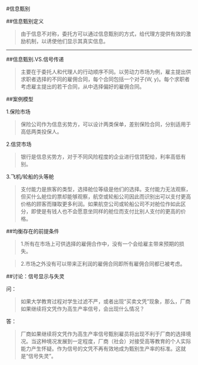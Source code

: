#信息甄别

##信息甄别定义

>由于信息不对称，委托方可以通过信息甄别的方式，给代理方提供有效的激励机制，以诱使他们显示其真实信息。

***

##信息甄别.VS.信号传递

>主要在于委托人和代理人的行动顺序不同。以劳动力市场为例，雇主提出供求职者选择的不同的雇佣合同，每个合同包括一个对子(W, y)。每个求职者考虑雇主提出的若干合同，从中选择偏好的雇佣合同。

##案例模型

1.保险市场

>保险公司作为信息劣势方，可以设计两类保单，差别保险合同，分别适用于高低两类投保人。

2.信贷市场

>银行是信息劣势方，对于不同风险程度的企业进行信贷配给，利率高低有别。

3.飞机/轮船的头等舱

> 支付能力是旅客的类型，选择舱位等级是他们的选择。支付能力无法观察，但买什么舱位的票却能够观察，航空或轮船公司因此而识别出可以支付更高价格的顾客而赚取更多利润。如果航空公司或轮船公司不对舱位作如此区分，即使是有钱人也不会愿意坐同样的舱位而支付比别人支付的更高的价格。

##均衡存在的前提条件

>1.所有在市场上可供选择的雇佣合作中，没有一个会给雇主带来预期的损失。

>2.市场之外没有可以带来正利润的雇佣合同即所有雇佣合同都已被考虑。

##讨论：信号显示与失灵

问：

>如果大学教育过程对学生过滤不严，或者出现“买卖文凭”现象，那么，厂商如果继续将文凭作为高生产率信号，会出现什么情况？

答：

>厂商如果继续将文凭作为高生产率信号甄别雇员将出现不利于厂商的选择境况。当这种境况发展到一定程度，厂商（社会）对接受高等教育的个人实际能力产生怀疑。作为信号的文凭不再有效地成为甄别生产率的标准。这就是“信号失灵”。

